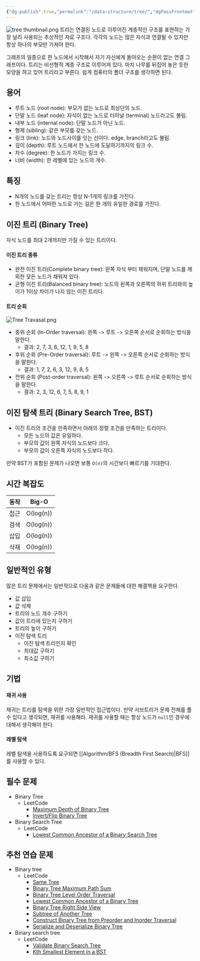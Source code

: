 ```yaml
---
{"dg-publish":true,"permalink":"/data-structure/tree/","dgPassFrontmatter":true,"created":"","updated":""}
---
```


![tree thumbnail.png](/img/user/Data%20Structure/tree%20thumbnail.png)
트리는 연결된 노드로 이루어진 계층적인 구조를 표현하는 가장 널리 사용되는 추상적인 자료 구조다. 각각의 노드는 많은 자식과 연결될 수 있지만 항상 하나의 부모만 가져야 한다.

그래프의 일종으로 한 노드에서 시작해서 자기 자신에게 돌아오는 순환이 없는 연결 그래프이다. 트리는 비선형적 계층 구조로 이루어져 있다. 마치 나무를 뒤집어 놓은 듯한 모양을 하고 있어 트리라고 부른다. 쉽게 컴퓨터의 폴더 구조를 생각하면 된다.

## 용어
- 루트 노드 (root node): 부모가 없는 노드로 최상단의 노드.
- 단말 노드 (leaf node): 자식이 없는 노드로 터미널 (terminal) 노드라고도 불림.
- 내부 노드 (internal node): 단말 노드가 아닌 노드.
- 형제 (sibling): 같은 부모를 갖는 노드.
- 링크 (link): 노드와 노드사이를 잇는 선이다. edge, branch라고도 불림.
- 깊이 (depth): 루트 노드에서 한 노드에 도달하기까지의 링크 수.
- 차수 (degree): 한 노드가 가지는 링크 수.
- 너비 (width): 한 레벨에 있는 노드의 개수.

## 특징
- N개의 노드를 갖는 트리는 항상 N-1개의 링크를 가진다.
- 한 노드에서 어떠한 노드로 가는 길은 한 개의 유일한 경로를 가진다.

## 이진 트리 (Binary Tree)
자식 노드를 최대 2개까지만 가질 수 있는 트리이다.

#### 이진 트리 종류
- 완전 이진 트리(Complete binary tree): 왼쪽 자식 부터 채워지며, 단말 노드를 제외한 모든 노드가 채워져 있다.
- 균형 이진 트리(Balanced binary tree): 노드의 왼쪽과 오른쪽의 하위 트리와의 높이가 1이상 차이가 나지 않는 이진 트리다.

#### 트리 순회
![Tree Travasal.png](/img/user/Data%20Structure/Tree%20Travasal.png)

- 중위 순회 (In-Order traversal): 왼쪽 -> 루트 -> 오른쪽 순서로 순회하는 방식을 말한다.
	- 결과: 2, 7, 3, 6, 12, 1, 9, 5, 8
- 후위 순회 (Pre-Order traversal): 루트 -> 왼쪽 -> 오른쪽 순서로 순회하는 방식을 말한다.
	- 결과: 1, 7, 2, 6, 3, 12, 9, 8, 5
- 전위 순회 (Post-order traversal): 왼쪽 -> 오른쪽 -> 루트 순서로 순회하는 방식을 말한다.
	- 결과: 2, 3, 12, 6, 7, 5, 8, 9, 1


## 이진 탐색 트리 (Binary Search Tree, BST)
- 이진 트리의 조건을 만족하면서 아래의 정렬 조건을 만족하는 트리이다.
    - 모든 노드의 값은 유일하다.
    - 부모의 값이 왼쪽 자식의 노드보다 크다.
    - 부모의 값이 오른쪽 자식의 노드보다 작다.

만약 BST가 포함된 문제가 나오면 보통 `O(n)`의 시간보다 빠르기를 기대한다.

## 시간 복잡도
| 동작 | Big-O     |
| ---- | --------- |
| 접근 | O(log(n)) |
| 검색 | O(log(n)) |
| 삽입 | O(log(n)) |
| 삭재 | O(log(n)) |

## 일반적인 유형
많은 트리 문제에서는 일반적으로 다음과 같은 문제들에 대한 해결책을 요구한다.
- 값 삽입
- 값 삭제
- 트리의 노드 개수 구하기
- 값이 트리에 있는지 구하기
- 트리의 높이 구하기
- 이진 탐색 트리
	- 이진 탐색 트리인지 확인
	- 최대값 구하기
	- 최소값 구하기

## 기법
#### 재귀 사용
재귀는 트리를 탐색을 위한 가장 일반적인 접근법이다. 만약 서브트리가 문제 전체를 풀 수 있다고 생각되면, 재귀를 사용해라.
재귀를 사용할 때는 항상 노드가 `null`인 경우에 대해서 생각해야 한다.

#### 레벨 탐색
레벨 탐색을 사용하도록 요구되면 [[Algorithm/BFS (Breadth First Search)\|BFS]]를 사용할 수 있다.

## 필수 문제
- Binary Tree
    - LeetCode
	    - [Maximum Depth of Binary Tree](https://leetcode.com/problems/maximum-depth-of-binary-tree/)
	    - [Invert/Flip Binary Tree](https://leetcode.com/problems/invert-binary-tree/)
- Binary Search Tree
	- LeetCode
	    - [Lowest Common Ancestor of a Binary Search Tree](https://leetcode.com/problems/lowest-common-ancestor-of-a-binary-search-tree/)


## 추천 연습 문제
- Binary tree
    - LeetCode
	    - [Same Tree](https://leetcode.com/problems/same-tree/)
	    - [Binary Tree Maximum Path Sum](https://leetcode.com/problems/binary-tree-maximum-path-sum/)
	    - [Binary Tree Level Order Traversal](https://leetcode.com/problems/binary-tree-level-order-traversal/)
	    - [Lowest Common Ancestor of a Binary Tree](https://leetcode.com/problems/lowest-common-ancestor-of-a-binary-tree/)
	    - [Binary Tree Right Side View](https://leetcode.com/problems/binary-tree-right-side-view/)
	    - [Subtree of Another Tree](https://leetcode.com/problems/subtree-of-another-tree/)
	    - [Construct Binary Tree from Preorder and Inorder Traversal](https://leetcode.com/problems/construct-binary-tree-from-preorder-and-inorder-traversal/)
	    - [Serialize and Deserialize Binary Tree](https://leetcode.com/problems/serialize-and-deserialize-binary-tree/)
- Binary search tree
	- LeetCode
		- [Validate Binary Search Tree](https://leetcode.com/problems/validate-binary-search-tree/)
		- [Kth Smallest Element in a BST](https://leetcode.com/problems/kth-smallest-element-in-a-bst/)